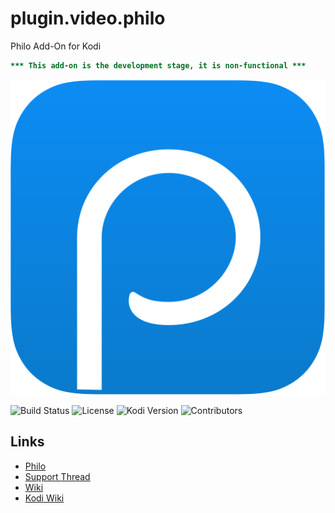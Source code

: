 # plugin.video.philo
Philo Add-On for Kodi

```diff
*** This add-on is the development stage, it is non-functional ***
```

![](https://github.com/d21spike/plugin.video.philo/blob/master/resources/images/icon.png?raw=true)

![Build Status](https://img.shields.io/badge/Build-Development-red)
![License](https://img.shields.io/badge/License-GPL--3.0--only-success.svg)
![Kodi Version](https://img.shields.io/badge/Kodi-Matrix%2B-brightblue)
![Contributors](https://img.shields.io/badge/Contributors-d21spike-darkgray)

## Links
* [Philo](https://www.philo.com/)
* [Support Thread](#)
* [Wiki](https://github.com/d21spike/plugin.video.philo/wiki)
* [Kodi Wiki](https://kodi.wiki/view/Main_Page)
